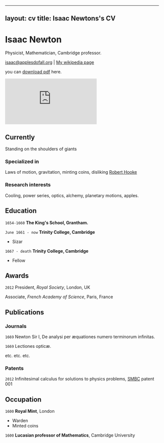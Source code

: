 
---
layout: cv
title: Isaac Newtons's CV
---
# Isaac Newton
Physicist, Mathematician, Cambridge professor.

<div id="webaddress">
<a href="https://apepiot.github.io/docs/PEPIOT_ED393_2021.pdf">isaac@applesdofall.org</a>
| <a href="http://en.wikipedia.org/wiki/Isaac_Newton">My wikipedia page</a>
</div>

you can [download pdf](https://apepiot.github.io/docs/CV_github_20230513_FR.pdf) here.

<embed src="https://apepiot.github.io/docs/CV_github_20230513_FR.pdf" type="application/pdf"/>



## Currently

Standing on the shoulders of giants

### Specialized in

Laws of motion, gravitation, minting coins, disliking [Robert Hooke](http://en.wikipedia.org/wiki/Robert_Hooke)


### Research interests

Cooling, power series, optics, alchemy, planetary motions, apples.


## Education

`1654-1660`
__The King's School, Grantham.__

`June 1661 - now`
__Trinity College, Cambridge__

- Sizar

`1667 - death`
__Trinity College, Cambridge__

- Fellow



## Awards

`2012`
President, *Royal Society*, London, UK

Associate, *French Academy of Science*, Paris, France



## Publications

<!-- A list is also available [online](http://scholar.google.co.uk/citations?user=LTOTl0YAAAAJ) -->

### Journals

`1669`
Newton Sir I, De analysi per æquationes numero terminorum infinitas. 

`1669`
Lectiones opticæ.

etc. etc. etc.

### Patents

`2012`
Infinitesimal calculus for solutions to physics problems, [SMBC](http://www.techdirt.com/articles/20121011/09312820678/if-patents-had-been-around-time-newton.shtml) patent 001


## Occupation

`1600`
__Royal Mint__, London

- Warden
- Minted coins

`1600`
__Lucasian professor of Mathematics__, Cambridge University



<!-- ### Footer

Last updated: May 2013 -->

